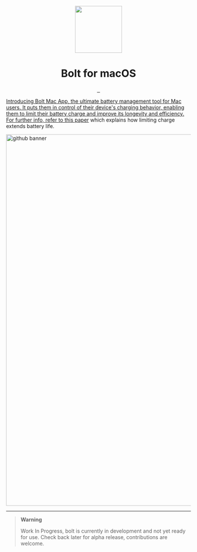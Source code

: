 <p align="center">
  <img src="https://user-images.githubusercontent.com/43297314/235262482-0a738e25-5051-40e7-b274-39e505f6334a.png" height="128">
  <h1 align="center">Bolt for macOS</h1>
</p>

<p align="center">
  <a aria-label="Follow Developer on Linkedin" href="https://www.linkedin.com/in/aayush-p-616b6b16a/" target="_blank">
    <img alt="" src="https://img.shields.io/badge/Follow%20@Aayush Pokharel-black.svg?style=for-the-badge&logo=Linkedin">
  </a>
    </a>
    <a aria-label="Download App" href="https://aayush9029.gumroad.com/l/boltapp" target="_blank">
    <img alt="" src="https://img.shields.io/badge/Download%20Latest%20Version-black.svg?style=for-the-badge&logo=apple">
  </a>
  <a aria-label="Buy me a coffee (support app's development)" href="https://www.buymeacoffee.com/swiftdev" target="_blank">
    <img alt="" src="https://img.shields.io/badge/Support%20Development-black.svg?style=for-the-badge&logo=ko-fi">
</p>

Introducing Bolt Mac App, the ultimate battery management tool for Mac users. It puts them in control of their device's charging behavior, enabling them to limit their battery charge and improve its longevity and efficiency. For further info, refer to this [paper](https://batteryuniversity.com/article/bu-808-how-to-prolong-lithium-based-batteries) which explains how limiting charge extends battery life.

<img width="1012" alt="github banner" src="https://user-images.githubusercontent.com/43297314/235325323-848d20fd-d92e-4692-8365-e36008ae607b.png">

---

> **Warning**
>
> Work In Progress,  bolt is currently in development and not yet ready for use. Check back later for alpha release, contributions are welcome.


